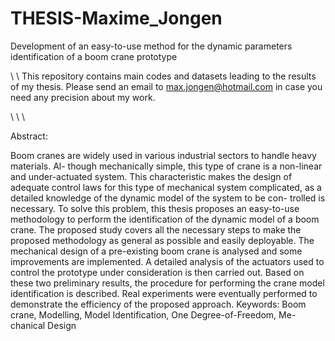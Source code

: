 # THESIS-Maxime_Jongen
Development of an easy-to-use method for the dynamic parameters identification of a boom crane prototype


\\
\\
This repository contains main codes and datasets leading to the results of my thesis. Please send an email to max.jongen@hotmail.com in case you need any precision about my work. 


\\
\\
\\


Abstract:

Boom cranes are widely used in various industrial sectors to handle heavy materials. Al-
though mechanically simple, this type of crane is a non-linear and under-actuated system.
This characteristic makes the design of adequate control laws for this type of mechanical
system complicated, as a detailed knowledge of the dynamic model of the system to be con-
trolled is necessary. To solve this problem, this thesis proposes an easy-to-use methodology
to perform the identification of the dynamic model of a boom crane. The proposed study
covers all the necessary steps to make the proposed methodology as general as possible and
easily deployable. The mechanical design of a pre-existing boom crane is analysed and some
improvements are implemented. A detailed analysis of the actuators used to control the
prototype under consideration is then carried out. Based on these two preliminary results,
the procedure for performing the crane model identification is described. Real experiments
were eventually performed to demonstrate the efficiency of the proposed approach.
Keywords: Boom crane, Modelling, Model Identification, One Degree-of-Freedom, Me-
chanical Design
